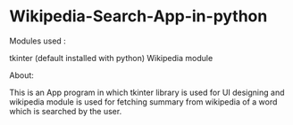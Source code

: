 # Wikipedia-Search-App-in-python
Modules used :

tkinter (default installed with python) 
Wikipedia module

About:

This is an App program in which tkinter library is used for UI designing and wikipedia module is used for fetching summary from wikipedia of a word which is searched by the user.

